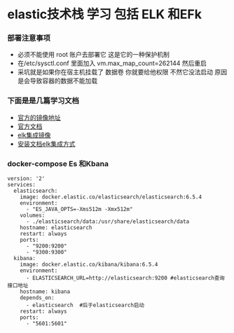 # elastic技术栈 学习 包括 ELK  和EFk

### 部署注意事项
- 必须不能使用 root  账户去部署它 这是它的一种保护机制
- 在/etc/sysctl.conf 里面加入 vm.max_map_count=262144 然后重启
- 采坑就是如果你在宿主机挂载了 数据卷 你就要给他权限 不然它没法启动 原因是会导致容器的数据不能加载

###  下面是是几篇学习文档
- [官方的镜像地址](https://www.docker.elastic.co/)
- [官方文档](https://www.elastic.co/cn/)
- [elk集成镜像](https://hub.docker.com/r/sebp/elk/)
- [安装文档elk集成方式](https://juejin.im/post/5ba4c8ef6fb9a05d082a1f53)

### docker-compose Es 和Kbana
    version: '2'
    services:
      elasticsearch:
        image: docker.elastic.co/elasticsearch/elasticsearch:6.5.4
        environment:
          - "ES_JAVA_OPTS=-Xms512m -Xmx512m"
        volumes:
          - ./elasticsearch/data:/usr/share/elasticsearch/data
        hostname: elasticsearch
        restart: always
        ports:
          - "9200:9200"
          - "9300:9300"
      kibana:
        image: docker.elastic.co/kibana/kibana:6.5.4
        environment:
          - ELASTICSEARCH_URL=http://elasticsearch:9200 #elasticsearch查询接口地址
        hostname: kibana
        depends_on:
          - elasticsearch  #后于elasticsearch启动
        restart: always
        ports:
          - "5601:5601"
